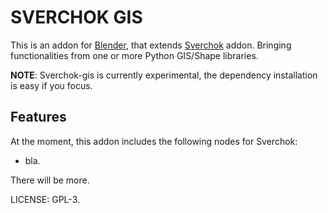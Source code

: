 SVERCHOK GIS
============

This is an addon for [Blender][1], that extends [Sverchok][2] addon. 
Bringing functionalities from one or more Python GIS/Shape libraries.

**NOTE**: Sverchok-gis is currently experimental, the dependency installation is
easy if you focus.


Features
--------

At the moment, this addon includes the following nodes for Sverchok:

- bla.

There will be more.


LICENSE: GPL-3.

[1]: http://blender.org
[2]: https://github.com/nortikin/sverchok
